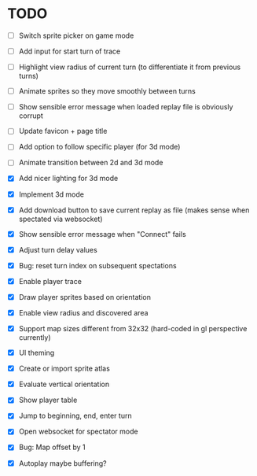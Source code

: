 TODO
====

- [ ] Switch sprite picker on game mode
- [ ] Add input for start turn of trace
- [ ] Highlight view radius of current turn (to differentiate it from previous turns)
- [ ] Animate sprites so they move smoothly between turns
- [ ] Show sensible error message when loaded replay file is obviously corrupt
- [ ] Update favicon + page title
- [ ] Add option to follow specific player (for 3d mode)
- [ ] Animate transition between 2d and 3d mode

- [X] Add nicer lighting for 3d mode
- [X] Implement 3d mode
- [X] Add download button to save current replay as file (makes sense when spectated via websocket)
- [X] Show sensible error message when "Connect" fails
- [X] Adjust turn delay values
- [X] Bug: reset turn index on subsequent spectations
- [X] Enable player trace
- [X] Draw player sprites based on orientation
- [X] Enable view radius and discovered area
- [X] Support map sizes different from 32x32 (hard-coded in gl perspective currently)
- [X] UI theming
- [X] Create or import sprite atlas
- [X] Evaluate vertical orientation
- [X] Show player table
- [X] Jump to beginning, end, enter turn
- [X] Open websocket for spectator mode
- [X] Bug: Map offset by 1
- [X] Autoplay maybe buffering?
